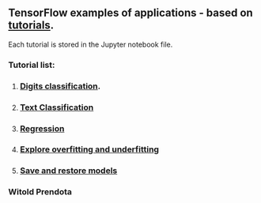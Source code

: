 ## TensorFlow examples of applications - based on [tutorials](https://www.tensorflow.org/tutorials).

Each tutorial is stored in the Jupyter notebook file.

### Tutorial list:
1. ### [Digits classification](https://www.tensorflow.org/tutorials/keras/basic_classification#import_the_fashion_mnist_dataset).


2. ### [Text Classification](https://www.tensorflow.org/tutorials/keras/basic_text_classification)


3. ### [Regression](https://www.tensorflow.org/tutorials/keras/basic_regression)


4. ### [Explore overfitting and underfitting](https://www.tensorflow.org/tutorials/keras/overfit_and_underfit)


5. ### [Save and restore models](https://www.tensorflow.org/tutorials/keras/save_and_restore_models)



### Witold Prendota

